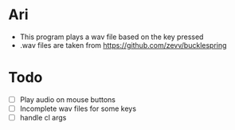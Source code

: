 # Ari

- This program plays a wav file based on the key pressed
- .wav files are taken from https://github.com/zevv/bucklespring

# Todo

- [ ] Play audio on mouse buttons
- [ ] Incomplete wav files for some keys
- [ ] handle cl args
